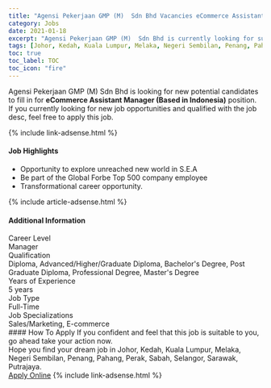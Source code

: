 ```yaml
---
title: "Agensi Pekerjaan GMP (M)  Sdn Bhd Vacancies eCommerce Assistant Manager (Based in Indonesia)" 
category: Jobs 
date: 2021-01-18 
excerpt: "Agensi Pekerjaan GMP (M)  Sdn Bhd is currently looking for suitable person to fill in the eCommerce Assistant Manager (Based in Indonesia) which positioned at Johor, Kedah, Kuala Lumpur, Melaka, Negeri Sembilan, Penang, Pahang, Perak, Sabah, Selangor, Sarawak, Putrajaya" 
tags: [Johor, Kedah, Kuala Lumpur, Melaka, Negeri Sembilan, Penang, Pahang, Perak, Sabah, Selangor, Sarawak, Putrajaya] 
toc: true 
toc_label: TOC 
toc_icon: "fire" 
--- 
```


<p>Agensi Pekerjaan GMP (M)  Sdn Bhd is looking for new potential candidates to fill in for <b>eCommerce Assistant Manager (Based in Indonesia)</b> position. If you currently looking for new job opportunities and qualified with the job desc, feel free to apply this job.
</p>{% include link-adsense.html %} 
<div><div><h4>Job Highlights</h4></div><div><ul><li><div><div><div><div></div></div></div><div><span>Opportunity to explore unreached new world in S.E.A</span></div></div></li><li><div><div><div><div></div></div></div><div><span>Be part of the Global Forbe Top 500 company employee</span></div></div></li><li><div><div><div><div></div></div></div><div><span>Transformational career opportunity.</span></div></div></li></ul></div></div> 
{% include article-adsense.html %} 
<div><div><h4>Additional Information</h4></div><div><div><div><div><div><div><div><span>Career Level</span></div><div><span>Manager</span></div></div></div></div><div><div><div><div><span>Qualification</span></div><div><span>Diploma, Advanced/Higher/Graduate Diploma, Bachelor's Degree, Post Graduate Diploma, Professional Degree, Master's Degree</span></div></div></div></div><div><div><div><div><span>Years of Experience</span></div><div><span>5 years</span></div></div></div></div><div><div><div><div><span>Job Type</span></div><div><span>Full-Time</span></div></div></div></div><div><div><div><div><span>Job Specializations</span></div><div><span>Sales/Marketing, E-commerce</span></div></div></div></div></div></div></div></div> 
#### How To Apply 
If you confident and feel that this job is suitable to you, go ahead take your action now. <br/> 
Hope you find your dream job in Johor, Kedah, Kuala Lumpur, Melaka, Negeri Sembilan, Penang, Pahang, Perak, Sabah, Selangor, Sarawak, Putrajaya. <br/> 
<a href="https://www.jobstreet.com.my/en/job/ecommerce-assistant-manager-based-in-indonesia-4465292?jobId=jobstreet-my-job-4465292&sectionRank=28&token=0~849e6112-3678-4fdb-aa79-b6bbcb3c4f1a&fr=SRP%20View%20In%20New%20Ta" class="btn btn--info" target="_blank" rel="nofollow noopenner">Apply Online</a> 
{% include link-adsense.html %} 